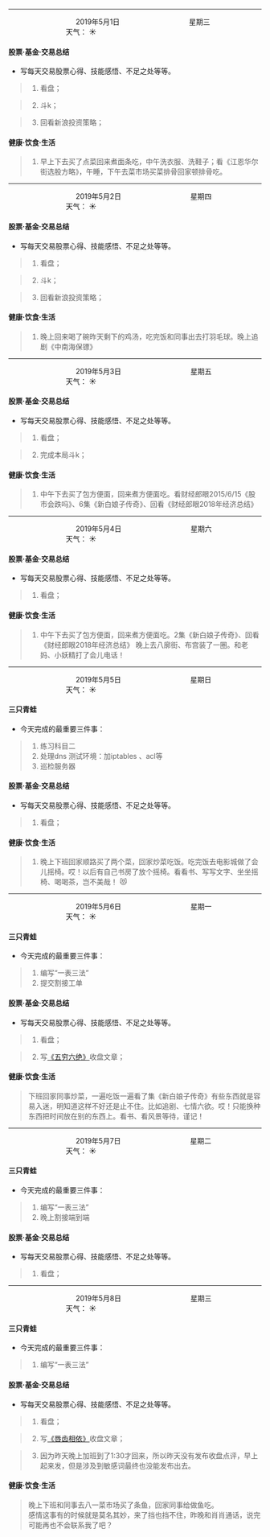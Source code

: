 ***
&nbsp;&nbsp;&nbsp;&nbsp;&nbsp;&nbsp;&nbsp;&nbsp;&nbsp;&nbsp;&nbsp;&nbsp;&nbsp;&nbsp;&nbsp;&nbsp;&nbsp;&nbsp;
&nbsp;&nbsp;&nbsp;&nbsp;&nbsp;&nbsp;&nbsp;&nbsp;&nbsp;&nbsp;&nbsp;&nbsp;&nbsp;&nbsp;           2019年5月1日
&nbsp;&nbsp;&nbsp;&nbsp;&nbsp;&nbsp;&nbsp;&nbsp;&nbsp;&nbsp;&nbsp;&nbsp;&nbsp;&nbsp;&nbsp;&nbsp;&nbsp;&nbsp;
&nbsp;&nbsp;&nbsp;&nbsp;&nbsp;&nbsp;&nbsp;&nbsp;&nbsp;&nbsp;&nbsp;&nbsp;&nbsp;&nbsp;                星期三
&nbsp;&nbsp;&nbsp;&nbsp;&nbsp;&nbsp;&nbsp;&nbsp;&nbsp;&nbsp;&nbsp;&nbsp;&nbsp;&nbsp;&nbsp;&nbsp;&nbsp;&nbsp;
&nbsp;&nbsp;&nbsp;&nbsp;&nbsp;&nbsp;&nbsp;&nbsp;&nbsp;&nbsp;&nbsp;&nbsp;&nbsp;&nbsp;&nbsp;&nbsp;&nbsp;&nbsp;
&nbsp;&nbsp;&nbsp;&nbsp;&nbsp;&nbsp;&nbsp;&nbsp;&nbsp;                                       天气： :sunny:

#### 股票·基金·交易总结
- 写每天交易股票心得、技能感悟、不足之处等等。
>1. 看盘；

>2. 斗k；

>3. 回看新浪投资策略；


#### 健康·饮食·生活
>1. 早上下去买了点菜回来煮面条吃，中午洗衣服、洗鞋子；看《江恩华尔街选股方略》，午睡，下午去菜市场买菜排骨回家顿排骨吃。

***
&nbsp;&nbsp;&nbsp;&nbsp;&nbsp;&nbsp;&nbsp;&nbsp;&nbsp;&nbsp;&nbsp;&nbsp;&nbsp;&nbsp;&nbsp;&nbsp;&nbsp;&nbsp;
&nbsp;&nbsp;&nbsp;&nbsp;&nbsp;&nbsp;&nbsp;&nbsp;&nbsp;&nbsp;&nbsp;&nbsp;&nbsp;&nbsp;           2019年5月2日
&nbsp;&nbsp;&nbsp;&nbsp;&nbsp;&nbsp;&nbsp;&nbsp;&nbsp;&nbsp;&nbsp;&nbsp;&nbsp;&nbsp;&nbsp;&nbsp;&nbsp;&nbsp;
&nbsp;&nbsp;&nbsp;&nbsp;&nbsp;&nbsp;&nbsp;&nbsp;&nbsp;&nbsp;&nbsp;&nbsp;&nbsp;&nbsp;                星期四
&nbsp;&nbsp;&nbsp;&nbsp;&nbsp;&nbsp;&nbsp;&nbsp;&nbsp;&nbsp;&nbsp;&nbsp;&nbsp;&nbsp;&nbsp;&nbsp;&nbsp;&nbsp;
&nbsp;&nbsp;&nbsp;&nbsp;&nbsp;&nbsp;&nbsp;&nbsp;&nbsp;&nbsp;&nbsp;&nbsp;&nbsp;&nbsp;&nbsp;&nbsp;&nbsp;&nbsp;
&nbsp;&nbsp;&nbsp;&nbsp;&nbsp;&nbsp;&nbsp;&nbsp;&nbsp;                                       天气： :sunny:

#### 股票·基金·交易总结
- 写每天交易股票心得、技能感悟、不足之处等等。
>1. 看盘；

>2. 斗k；

>3. 回看新浪投资策略；


#### 健康·饮食·生活
>1. 晚上回来喝了碗昨天剩下的鸡汤，吃完饭和同事出去打羽毛球。晚上追剧《中南海保镖》 


***
&nbsp;&nbsp;&nbsp;&nbsp;&nbsp;&nbsp;&nbsp;&nbsp;&nbsp;&nbsp;&nbsp;&nbsp;&nbsp;&nbsp;&nbsp;&nbsp;&nbsp;&nbsp;
&nbsp;&nbsp;&nbsp;&nbsp;&nbsp;&nbsp;&nbsp;&nbsp;&nbsp;&nbsp;&nbsp;&nbsp;&nbsp;&nbsp;           2019年5月3日
&nbsp;&nbsp;&nbsp;&nbsp;&nbsp;&nbsp;&nbsp;&nbsp;&nbsp;&nbsp;&nbsp;&nbsp;&nbsp;&nbsp;&nbsp;&nbsp;&nbsp;&nbsp;
&nbsp;&nbsp;&nbsp;&nbsp;&nbsp;&nbsp;&nbsp;&nbsp;&nbsp;&nbsp;&nbsp;&nbsp;&nbsp;&nbsp;                星期五
&nbsp;&nbsp;&nbsp;&nbsp;&nbsp;&nbsp;&nbsp;&nbsp;&nbsp;&nbsp;&nbsp;&nbsp;&nbsp;&nbsp;&nbsp;&nbsp;&nbsp;&nbsp;
&nbsp;&nbsp;&nbsp;&nbsp;&nbsp;&nbsp;&nbsp;&nbsp;&nbsp;&nbsp;&nbsp;&nbsp;&nbsp;&nbsp;&nbsp;&nbsp;&nbsp;&nbsp;
&nbsp;&nbsp;&nbsp;&nbsp;&nbsp;&nbsp;&nbsp;&nbsp;&nbsp;                                       天气： :sunny:

#### 股票·基金·交易总结
- 写每天交易股票心得、技能感悟、不足之处等等。
>1. 看盘；

>2. 完成本局斗k；


#### 健康·饮食·生活
>1. 中午下去买了包方便面，回来煮方便面吃。看财经郎眼2015/6/15《股市会跌吗》、6集《新白娘子传奇》、回看《财经郎眼2018年经济总结》

***
&nbsp;&nbsp;&nbsp;&nbsp;&nbsp;&nbsp;&nbsp;&nbsp;&nbsp;&nbsp;&nbsp;&nbsp;&nbsp;&nbsp;&nbsp;&nbsp;&nbsp;&nbsp;
&nbsp;&nbsp;&nbsp;&nbsp;&nbsp;&nbsp;&nbsp;&nbsp;&nbsp;&nbsp;&nbsp;&nbsp;&nbsp;&nbsp;           2019年5月4日
&nbsp;&nbsp;&nbsp;&nbsp;&nbsp;&nbsp;&nbsp;&nbsp;&nbsp;&nbsp;&nbsp;&nbsp;&nbsp;&nbsp;&nbsp;&nbsp;&nbsp;&nbsp;
&nbsp;&nbsp;&nbsp;&nbsp;&nbsp;&nbsp;&nbsp;&nbsp;&nbsp;&nbsp;&nbsp;&nbsp;&nbsp;&nbsp;                星期六
&nbsp;&nbsp;&nbsp;&nbsp;&nbsp;&nbsp;&nbsp;&nbsp;&nbsp;&nbsp;&nbsp;&nbsp;&nbsp;&nbsp;&nbsp;&nbsp;&nbsp;&nbsp;
&nbsp;&nbsp;&nbsp;&nbsp;&nbsp;&nbsp;&nbsp;&nbsp;&nbsp;&nbsp;&nbsp;&nbsp;&nbsp;&nbsp;&nbsp;&nbsp;&nbsp;&nbsp;
&nbsp;&nbsp;&nbsp;&nbsp;&nbsp;&nbsp;&nbsp;&nbsp;&nbsp;                                       天气： :sunny:

#### 股票·基金·交易总结
- 写每天交易股票心得、技能感悟、不足之处等等。
>1. 看盘；


#### 健康·饮食·生活
>1. 中午下去买了包方便面，回来煮方便面吃。2集《新白娘子传奇》、回看《财经郎眼2018年经济总结》 晚上去八廓街、布宫装了一圈。和老妈、小妖精打了会儿电话！


***
&nbsp;&nbsp;&nbsp;&nbsp;&nbsp;&nbsp;&nbsp;&nbsp;&nbsp;&nbsp;&nbsp;&nbsp;&nbsp;&nbsp;&nbsp;&nbsp;&nbsp;&nbsp;
&nbsp;&nbsp;&nbsp;&nbsp;&nbsp;&nbsp;&nbsp;&nbsp;&nbsp;&nbsp;&nbsp;&nbsp;&nbsp;&nbsp;           2019年5月5日
&nbsp;&nbsp;&nbsp;&nbsp;&nbsp;&nbsp;&nbsp;&nbsp;&nbsp;&nbsp;&nbsp;&nbsp;&nbsp;&nbsp;&nbsp;&nbsp;&nbsp;&nbsp;
&nbsp;&nbsp;&nbsp;&nbsp;&nbsp;&nbsp;&nbsp;&nbsp;&nbsp;&nbsp;&nbsp;&nbsp;&nbsp;&nbsp;                星期日
&nbsp;&nbsp;&nbsp;&nbsp;&nbsp;&nbsp;&nbsp;&nbsp;&nbsp;&nbsp;&nbsp;&nbsp;&nbsp;&nbsp;&nbsp;&nbsp;&nbsp;&nbsp;
&nbsp;&nbsp;&nbsp;&nbsp;&nbsp;&nbsp;&nbsp;&nbsp;&nbsp;&nbsp;&nbsp;&nbsp;&nbsp;&nbsp;&nbsp;&nbsp;&nbsp;&nbsp;
&nbsp;&nbsp;&nbsp;&nbsp;&nbsp;&nbsp;&nbsp;&nbsp;&nbsp;                                       天气： :sunny:

#### 三只青蛙
- 今天完成的最重要三件事：
>1. 练习科目二
>2. 处理dns 测试环境：加iptables 、acl等
>3. 巡检服务器


#### 股票·基金·交易总结
- 写每天交易股票心得、技能感悟、不足之处等等。
>1. 看盘；


#### 健康·饮食·生活
>1. 晚上下班回家顺路买了两个菜，回家炒菜吃饭。吃完饭去电影城做了会儿摇椅。哎！以后有自己书房了放个摇椅。看看书、写写文字、坐坐摇椅、喝喝茶，岂不美哉！ :heart_eyes_cat:


***
&nbsp;&nbsp;&nbsp;&nbsp;&nbsp;&nbsp;&nbsp;&nbsp;&nbsp;&nbsp;&nbsp;&nbsp;&nbsp;&nbsp;&nbsp;&nbsp;&nbsp;&nbsp;
&nbsp;&nbsp;&nbsp;&nbsp;&nbsp;&nbsp;&nbsp;&nbsp;&nbsp;&nbsp;&nbsp;&nbsp;&nbsp;&nbsp;           2019年5月6日
&nbsp;&nbsp;&nbsp;&nbsp;&nbsp;&nbsp;&nbsp;&nbsp;&nbsp;&nbsp;&nbsp;&nbsp;&nbsp;&nbsp;&nbsp;&nbsp;&nbsp;&nbsp;
&nbsp;&nbsp;&nbsp;&nbsp;&nbsp;&nbsp;&nbsp;&nbsp;&nbsp;&nbsp;&nbsp;&nbsp;&nbsp;&nbsp;                星期一
&nbsp;&nbsp;&nbsp;&nbsp;&nbsp;&nbsp;&nbsp;&nbsp;&nbsp;&nbsp;&nbsp;&nbsp;&nbsp;&nbsp;&nbsp;&nbsp;&nbsp;&nbsp;
&nbsp;&nbsp;&nbsp;&nbsp;&nbsp;&nbsp;&nbsp;&nbsp;&nbsp;&nbsp;&nbsp;&nbsp;&nbsp;&nbsp;&nbsp;&nbsp;&nbsp;&nbsp;
&nbsp;&nbsp;&nbsp;&nbsp;&nbsp;&nbsp;&nbsp;&nbsp;&nbsp;                                       天气： :sunny:

#### 三只青蛙
- 今天完成的最重要三件事：
>1. 编写“一表三法”
>2. 提交割接工单



#### 股票·基金·交易总结
- 写每天交易股票心得、技能感悟、不足之处等等。
>1. 看盘；

>2. 写[《五穷六绝》](http://caifuhao.eastmoney.com/news/20190506215025980355620)收盘文章；


#### 健康·饮食·生活
>下班回家同事炒菜，一遍吃饭一遍看了集《新白娘子传奇》有些东西就是容易入迷，明知道这样不好还是止不住。比如追剧、七情六欲。哎！只能换种东西把时间放在别的东西上。看书、看风景等待，谨记！



***
&nbsp;&nbsp;&nbsp;&nbsp;&nbsp;&nbsp;&nbsp;&nbsp;&nbsp;&nbsp;&nbsp;&nbsp;&nbsp;&nbsp;&nbsp;&nbsp;&nbsp;&nbsp;
&nbsp;&nbsp;&nbsp;&nbsp;&nbsp;&nbsp;&nbsp;&nbsp;&nbsp;&nbsp;&nbsp;&nbsp;&nbsp;&nbsp;           2019年5月7日
&nbsp;&nbsp;&nbsp;&nbsp;&nbsp;&nbsp;&nbsp;&nbsp;&nbsp;&nbsp;&nbsp;&nbsp;&nbsp;&nbsp;&nbsp;&nbsp;&nbsp;&nbsp;
&nbsp;&nbsp;&nbsp;&nbsp;&nbsp;&nbsp;&nbsp;&nbsp;&nbsp;&nbsp;&nbsp;&nbsp;&nbsp;&nbsp;                星期二
&nbsp;&nbsp;&nbsp;&nbsp;&nbsp;&nbsp;&nbsp;&nbsp;&nbsp;&nbsp;&nbsp;&nbsp;&nbsp;&nbsp;&nbsp;&nbsp;&nbsp;&nbsp;
&nbsp;&nbsp;&nbsp;&nbsp;&nbsp;&nbsp;&nbsp;&nbsp;&nbsp;&nbsp;&nbsp;&nbsp;&nbsp;&nbsp;&nbsp;&nbsp;&nbsp;&nbsp;
&nbsp;&nbsp;&nbsp;&nbsp;&nbsp;&nbsp;&nbsp;&nbsp;&nbsp;                                       天气： :sunny:

#### 三只青蛙
- 今天完成的最重要三件事：
>1. 编写“一表三法”
>2. 晚上割接端到端

#### 股票·基金·交易总结
- 写每天交易股票心得、技能感悟、不足之处等等。
>1. 看盘；


***
&nbsp;&nbsp;&nbsp;&nbsp;&nbsp;&nbsp;&nbsp;&nbsp;&nbsp;&nbsp;&nbsp;&nbsp;&nbsp;&nbsp;&nbsp;&nbsp;&nbsp;&nbsp;
&nbsp;&nbsp;&nbsp;&nbsp;&nbsp;&nbsp;&nbsp;&nbsp;&nbsp;&nbsp;&nbsp;&nbsp;&nbsp;&nbsp;           2019年5月8日
&nbsp;&nbsp;&nbsp;&nbsp;&nbsp;&nbsp;&nbsp;&nbsp;&nbsp;&nbsp;&nbsp;&nbsp;&nbsp;&nbsp;&nbsp;&nbsp;&nbsp;&nbsp;
&nbsp;&nbsp;&nbsp;&nbsp;&nbsp;&nbsp;&nbsp;&nbsp;&nbsp;&nbsp;&nbsp;&nbsp;&nbsp;&nbsp;                星期三
&nbsp;&nbsp;&nbsp;&nbsp;&nbsp;&nbsp;&nbsp;&nbsp;&nbsp;&nbsp;&nbsp;&nbsp;&nbsp;&nbsp;&nbsp;&nbsp;&nbsp;&nbsp;
&nbsp;&nbsp;&nbsp;&nbsp;&nbsp;&nbsp;&nbsp;&nbsp;&nbsp;&nbsp;&nbsp;&nbsp;&nbsp;&nbsp;&nbsp;&nbsp;&nbsp;&nbsp;
&nbsp;&nbsp;&nbsp;&nbsp;&nbsp;&nbsp;&nbsp;&nbsp;&nbsp;                                       天气： :sunny:

#### 三只青蛙
- 今天完成的最重要三件事：
>1. 编写“一表三法”


#### 股票·基金·交易总结
- 写每天交易股票心得、技能感悟、不足之处等等。
>1. 看盘；

>2. 写[《唇齿相依》](http://caifuhao.eastmoney.com/news/20190508213018155665680)收盘文章；

>3. 因为昨天晚上加班到了1:30才回来，所以昨天没有发布收盘点评，早上起来发，但是涉及到敏感词最终也没能发布出去。

#### 健康·饮食·生活

>晚上下班和同事去八一菜市场买了条鱼，回家同事给做鱼吃。</br>感情这事有的时候就是莫名其妙，来了挡也挡不住，昨晚和肖肖通话，说完可能再也不会联系我了吧？





